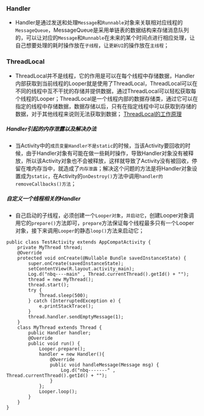 ### Handler
+ Handler是通过发送和处理`Message`和`Runnable`对象来关联相对应线程的`MessageQueue`，MessageQueue是采用单链表的数据结构来存储消息队列的，可以让对应的`Message`和`Runnable`在未来的某个时间点进行相应处理，让自己想要处理的耗时操作放在`子线程`，让`更新UI`的操作放在`主线程`；
### ThreadLocal
+ ThreadLocal并不是线程，它的作用是可以在每个线程中存储数据，Handler内部获取到当前线程的Looper就是使用了ThreadLocal，ThreadLocal可以在不同的线程中互不干扰的存储并提供数据，通过ThreadLocal可以轻松获取每个线程的Looper；ThreadLocal是一个线程内部的数据存储类，通过它可以在指定的线程中存储数据，数据存储以后，只有在指定线程中可以获取到存储的数据，对于其他线程来说则无法获取到数据；
[ThreadLocal的工作原理](https://github.com/ningbaoqi/Handler/commit/5cadf4cddb26e081a02b16caecfc251b0f523d6e)

##### Handler引起的内存泄露以及解决办法
+ 当Activity中的`成员变量Handler不是static`的时候，当该Activity要回收的时候，由于Handler对象有可能在做一些耗时操作，导致Handler对象没有被释放，所以该Activity对象也不会被释放，这样就导致了Activity没有被回收，停留在堆内存当中，就造成了`内存泄露`；解决这个问题的方法是将Handler对象设置成为`static`，在Activity的`onDestroy()`方法中调用`handler的removeCallbacks()方法`；
##### 自定义一个线程相关的Handler
+ 自己启动的子线程，必须创建一个`Looper对象`，`并启动它`，创建Looper对象调用它的`prepare()`方法即可，`prepare`方法保证每个线程最多只有一个Looper对象，接下来调用`Looper`的静态`loop()`方法来启动它；

```
public class TestActivity extends AppCompatActivity {
    private MyThread thread;
    @Override
    protected void onCreate(@Nullable Bundle savedInstanceState) {
        super.onCreate(savedInstanceState);
        setContentView(R.layout.activity_main);
        Log.d("nbq----main" , Thread.currentThread().getId() + "");
        thread = new MyThread();
        thread.start();
        try {
            Thread.sleep(500);
        } catch (InterruptedException e) {
            e.printStackTrace();
        } 
        thread.handler.sendEmptyMessage(1);
    }    
    class MyThread extends Thread {
        public Handler handler;
        @Override
        public void run() {
            Looper.prepare();
            handler = new Handler(){
                @Override
                public void handleMessage(Message msg) {
                    Log.d("nbq-------" , Thread.currentThread().getId() + "");
                }
            };
            Looper.loop();
        }
    }
}
```
